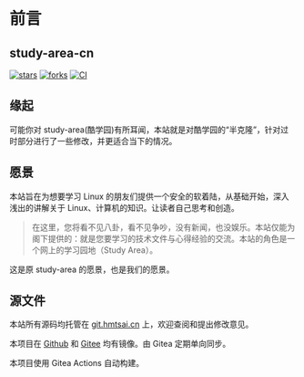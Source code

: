 # 前言

## study-area-cn

[![stars](https://img.shields.io/badge/dynamic/json?url=http%3A%2F%2Fgit.hmtsai.cn%2Fapi%2Fv1%2Frepos%2Fstudy-area-cn%2Fstudy-area-cn&query=%24.stars_count&style=for-the-badge&logo=gitea&label=stars&labelColor=%23F0F0F0&color=%231080FF&cacheSeconds=120&link=http%3A%2F%2Fgit.hmtsai.cn%2Fstudy-area-cn%2Fstudy-area-cn&link=http%3A%2F%2Fgit.hmtsai.cn%2Fstudy-area-cn%2Fstudy-area-cn)](https://git.hmtsai.cn/study-area-cn/study-area-cn)
[![forks](https://img.shields.io/badge/dynamic/json?url=http%3A%2F%2Fgit.hmtsai.cn%2Fapi%2Fv1%2Frepos%2Fstudy-area-cn%2Fstudy-area-cn&query=%24.forks_count&style=for-the-badge&logo=git&logoColor=%23303030&label=forks&labelColor=%23F0F0F0&color=%2350B250&cacheSeconds=120&link=http%3A%2F%2Fgit.hmtsai.cn%2Fstudy-area-cn%2Fstudy-area-cn&link=http%3A%2F%2Fgit.hmtsai.cn%2Fstudy-area-cn%2Fstudy-area-cn)](https://git.hmtsai.cn/study-area-cn/study-area-cn)
[![CI](https://img.shields.io/endpoint?url=https%3A%2F%2api.study-area.org.cn%2Fbadgeapi%2Factions%3Furl%3Dhttp%3A%2F%2Fgit.hmtsai.cn%2Fstudy-area-cn%2Fstudy-area-cn%2Factions%26label%3DCI&style=for-the-badge&cacheSeconds=0&labelColor=%23F0F0F0)](https://git.hmtsai.cn/study-area-cn/study-area-cn/actions)

## 缘起

可能你对 study-area(酷学园)有所耳闻，本站就是对酷学园的“半克隆”，针对过时部分进行了一些修改，并更适合当下的情况。

## 愿景

本站旨在为想要学习 Linux 的朋友们提供一个安全的软着陆，从基础开始，深入浅出的讲解关于 Linux、计算机的知识。让读者自己思考和创造。

> 在这里，您将看不见八卦，看不见争吵，没有新闻，也没娱乐。本站仅能为阁下提供的：就是您要学习的技术文件与心得经验的交流。本站的角色是一个网上的学习园地（Study Area）。

这是原 study-area 的愿景，也是我们的愿景。

## 源文件

本站所有源码均托管在 [git.hmtsai.cn](https://git.hmtsai.cn/study-area-cn/study-area-cn) 上，欢迎查阅和提出修改意见。

本项目在 [Github](https://github.com/Study-Area-CN/study-area-cn) 和 [Gitee](https://gitee.com/study-area-cn/study-area-cn) 均有镜像。由 Gitea 定期单向同步。

本项目使用 Gitea Actions 自动构建。
